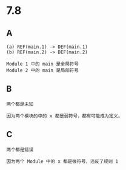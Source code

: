 # 7.8

## A

```text
(a) REF(main.1) -> DEF(main.1)
(b) REF(main.2) -> DEF(main.2)

Module 1 中的 main 是全局符号
Module 2 中的 main 是局部符号
```

## B

```text
两个都是未知

因为两个模块的中的 x 都是弱符号，都有可能成为定义。
```

## C

```text
两个都是错误

因为两个 Module 中的 x 都是强符号，违反了规则 1
```